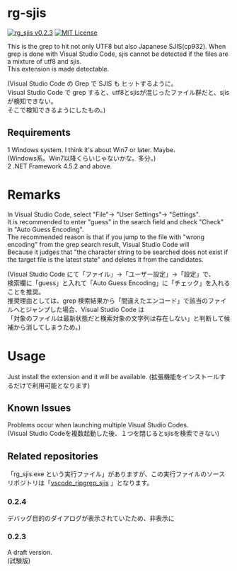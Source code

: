 # rg-sjis

[![rg_sjis v0.2.3](https://img.shields.io/badge/rg_sjis-v0.2.3-6479ff.svg)](https://github.com/komiyamma/vscode_ripgrep_sjis_extension/releases)
[![MIT License](https://img.shields.io/badge/license-MIT-blue.svg?style=flat)](LICENSE)

This is the grep to hit not only UTF8 but also Japanese SJIS(cp932).
When grep is done with Visual Studio Code, sjis cannot be detected if the files are a mixture of utf8 and sjis.   
This extension is made detectable.

(Visual Studio Code の Grep で SJIS も ヒットするように。  
 Visual Studio Code で grep すると、utf8とsjisが混じったファイル群だと、sjis が検知できない。  
 そこで検知できるようにしたもの。)

## Requirements

1 Windows system. I think it's about Win7 or later. Maybe.  
(Windows系。Win7以降くらいじゃないかな。多分。)  
2 .NET Framework 4.5.2 and above.

# Remarks
In Visual Studio Code, select "File"-> "User Settings"-> "Settings".  
It is recommended to enter "guess" in the search field and check "Check" in "Auto Guess Encoding".  
The recommended reason is that if you jump to the file with "wrong encoding" from the grep search result, Visual Studio Code will  
Because it judges that "the character string to be searched does not exist if the target file is the latest state" and deletes it from the candidates.

(Visual Studio Code にて「ファイル」→「ユーザー設定」→「設定」で、  
検索欄に「guess」と入れて「Auto Guess Encoding」に「チェック」を入れることを推奨。  
推奨理由としては、grep 検索結果から「間違えたエンコード」で該当のファイルへとジャンプした場合、Visual Studio Code は  
「対象のファイルは最新状態だと検索対象の文字列は存在しない」と判断して候補から消してしまうため。)

# Usage
Just install the extension and it will be available.
(拡張機能をインストールするだけで利用可能となります)

## Known Issues

Problems occur when launching multiple Visual Studio Codes.  
(Visual Studio Codeを複数起動した後、１つを閉じるとsjisを検索できない)

## Related repositories
「rg_sjis.exe という実行ファイル」がありますが、この実行ファイルのソースリポジトリは「[vscode_ripgrep_sjis](https://github.com/komiyamma/vscode_ripgrep_sjis) 」となります。


### 0.2.4

デバッグ目的のダイアログが表示されていたため、非表示に

### 0.2.3

A draft version.  
(試験版)





